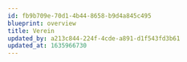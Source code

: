 ```yaml
---
id: fb9b709e-70d1-4b44-8658-b9d4a845c495
blueprint: overview
title: Verein
updated_by: a213c844-224f-4cde-a891-d1f543fd3b61
updated_at: 1635966730
---
```

